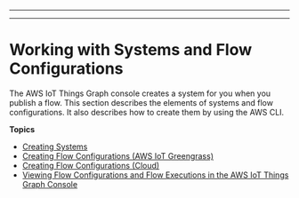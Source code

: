 --------

--------

# Working with Systems and Flow Configurations<a name="iot-tg-sysdeploy"></a>

The AWS IoT Things Graph console creates a system for you when you publish a flow\. This section describes the elements of systems and flow configurations\. It also describes how to create them by using the AWS CLI\. 

**Topics**
+ [Creating Systems](iot-tg-sysdeploy-systems.md)
+ [Creating Flow Configurations \(AWS IoT Greengrass\)](iot-tg-sysdeploy-depconfig.md)
+ [Creating Flow Configurations \(Cloud\)](iot-tg-sysdeploy-depconfig-cloud.md)
+ [Viewing Flow Configurations and Flow Executions in the AWS IoT Things Graph Console](iot-tg-sysdeploy-console.md)